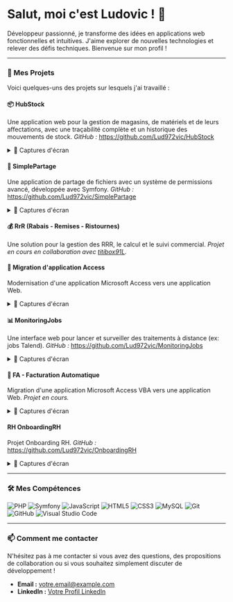 # Salut, moi c'est Ludovic ! 👋

Développeur passionné, je transforme des idées en applications web fonctionnelles et intuitives. J'aime explorer de nouvelles technologies et relever des défis techniques. Bienvenue sur mon profil !

---

### 🚀 Mes Projets

Voici quelques-uns des projets sur lesquels j'ai travaillé :

#### 📦 HubStock
Une application web pour la gestion de magasins, de matériels et de leurs affectations, avec une traçabilité complète et un historique des mouvements de stock.
*GitHub :* https://github.com/Lud972vic/HubStock
<details>
<summary>📸 Captures d'écran</summary>
<img width="1588" height="1115" alt="capture-2025-10-08-11-32-33" src="https://github.com/user-attachments/assets/4530e708-c807-47c7-ae79-0badaca89eff" />
<img width="1588" height="1115" alt="capture-2025-10-08-11-32-25" src="https://github.com/user-attachments/assets/1ca78b71-e7bf-4fe5-afc6-99f7e05811f3" />
<img width="1588" height="1115" alt="capture-2025-10-08-11-32-20" src="https://github.com/user-attachments/assets/a848777b-ce74-4d15-92e1-c000c11c4716" />
<img width="1588" height="1115" alt="capture-2025-10-08-11-32-12" src="https://github.com/user-attachments/assets/54dd17f5-1c67-439d-ad18-6505ce9ef0ba" />
<img width="1588" height="1115" alt="capture-2025-10-08-11-31-16" src="https://github.com/user-attachments/assets/cb440345-a35e-4f78-ad6e-24195d64c434" />
<img width="1588" height="1115" alt="capture-2025-10-08-11-30-59" src="https://github.com/user-attachments/assets/b16327ad-200a-4875-82a1-f964a18f5db0" />
<img width="1588" height="1115" alt="capture-2025-10-08-11-30-50" src="https://github.com/user-attachments/assets/6e30c59a-0373-4031-88fb-d94a3b978759" />
<img width="1588" height="1115" alt="capture-2025-10-08-11-30-00" src="https://github.com/user-attachments/assets/024addbb-22b7-4845-ac60-c3f916c7a2c8" />
<img width="1588" height="1115" alt="capture-2025-10-08-11-29-47" src="https://github.com/user-attachments/assets/63bf35a8-8adc-43c8-a87a-24217760a630" />
<img width="1588" height="1115" alt="capture-2025-10-08-11-29-40" src="https://github.com/user-attachments/assets/7a8b8b7d-942c-4957-9193-e3ead6fdbe38" />
<img width="1588" height="1115" alt="capture-2025-10-08-11-28-59" src="https://github.com/user-attachments/assets/701ebe05-eff5-4703-ac11-0f92db5fbec5" />
<img width="1588" height="1115" alt="capture-2025-10-08-11-28-44" src="https://github.com/user-attachments/assets/44dfbde8-1c2b-4b63-9629-6ac67d075cef" />
<img width="1544" height="1071" alt="capture-2025-10-08-11-28-13" src="https://github.com/user-attachments/assets/3939303f-8e1d-4845-98fb-b72b9deb2460" />
</details>

#### 📁 SimplePartage
Une application de partage de fichiers avec un système de permissions avancé, développée avec Symfony.
*GitHub :* https://github.com/Lud972vic/SimplePartage
<details>
<summary>📸 Captures d'écran</summary>
<img width="1620" alt="Capture d’écran 2025-09-28 à 00 40 12" src="https://github.com/user-attachments/assets/8cce4b7e-b354-4fdf-966f-d0361384bdd8" />
<img width="1620" alt="Capture d’écran 2025-09-28 à 00 40 46" src="https://github.com/user-attachments/assets/41bf58ab-9e86-4e91-af3b-fffba35c3074" />
<img width="1620" alt="Capture d’écran 2025-09-28 à 00 44 38" src="https://github.com/user-attachments/assets/004f8bd7-87bd-4766-a815-ac4d7b69532f" />
<img width="1620" alt="Capture d’écran 2025-09-28 à 00 45 16" src="https://github.com/user-attachments/assets/9bdc1d90-b7da-43c0-b805-4bfdeb77fa1b" />
<img width="1620" alt="Capture d’écran 2025-09-28 à 00 44 04" src="https://github.com/user-attachments/assets/1f8edc71-8b70-4c30-8beb-cbe5d9d10a04" />
</details>

#### 💰 RrR (Rabais - Remises - Ristournes)
Une solution pour la gestion des RRR, le calcul et le suivi commercial. *Projet en cours en collaboration avec [titibox91L](https://github.com/titibox91L).*

#### 🔄 Migration d'application Access
Modernisation d'une application Microsoft Access vers une application Web.
<details>
<summary>📸 Captures d'écran</summary>
<img width="1620" alt="Capture d’écran 2025-09-25 à 20 59 51" src="https://github.com/user-attachments/assets/22a25300-ea18-4664-9167-612ffb38406c" />
<img width="1620" alt="Capture d’écran 2025-09-25 à 21 00 23" src="https://github.com/user-attachments/assets/26f14c2d-141b-45ce-8f7c-0240f8caa06e" />
<img width="1620" alt="Capture d’écran 2025-09-25 à 21 02 13" src="https://github.com/user-attachments/assets/80bb95dc-e96a-4bad-833a-1744605293e3" />
<img width="1620" alt="Capture d’écran 2025-09-25 à 21 02 55" src="https://github.com/user-attachments/assets/2a6cee75-1e3a-4bc2-91c3-801af72a051d" />
<img width="1620" alt="Capture d’écran 2025-09-25 à 21 03 58" src="https://github.com/user-attachments/assets/b2204769-2fe6-46db-8cca-d9795bea05b0" />
</details>

#### 📊 MonitoringJobs
Une interface web pour lancer et surveiller des traitements à distance (ex: jobs Talend).
*GitHub :* https://github.com/Lud972vic/MonitoringJobs
<details>
<summary>📸 Captures d'écran</summary>
<img width="1620" alt="dashboard1" src="https://github.com/user-attachments/assets/9ce802aa-62bd-4f48-bebc-b672d0b24ded" />
<img width="1620" alt="dashboard5" src="https://github.com/user-attachments/assets/9219b043-fde9-4182-a59e-58103442f49f" />
<img width="1620" alt="dashboard7" src="https://github.com/user-attachments/assets/e8395403-27d5-4ed5-962b-58e7e3e1b944" />
<img width="1620" alt="dashboard6" src="https://github.com/user-attachments/assets/53f953b4-89cb-4147-ad02-84eb355794d6" />
</details>

#### 💸 FA - Facturation Automatique
Migration d'une application Microsoft Access VBA vers une application Web. *Projet en cours.*
<details>
<summary>📸 Captures d'écran</summary>
<img width="1620" alt="Capture d’écran 2025-02-22 à 18 04 41" src="https://github.com/user-attachments/assets/1b65c7dc-92d3-4f6d-a8dd-c537e9bcdb3a" />
<img width="1620" alt="Capture d’écran 2025-02-22 à 18 05 13" src="https://github.com/user-attachments/assets/aef2dd22-e2a9-4659-a871-58e48a6c73c5" />
<img width="1620" alt="Capture d’écran 2025-02-22 à 18 09 58" src="https://github.com/user-attachments/assets/7166d4fd-58be-49b0-bf3e-e923bd8f9fbb" />
</details>

#### RH OnboardingRH
Projet Onboarding RH.
*GitHub :* https://github.com/Lud972vic/OnboardingRH
<details>
<summary>📸 Captures d'écran</summary>
![229362344-e3f6fdab-8ad8-4558-8ba6-8dc24c1f1809](https://user-images.githubusercontent.com/52196263/233828782-9de26dea-13a7-4608-a17c-2907518abd0b.png)
</details>

---

### 🛠️ Mes Compétences

![PHP](https://img.shields.io/badge/php-%23777BB4.svg?style=for-the-badge&logo=php&logoColor=white)
![Symfony](https://img.shields.io/badge/symfony-%23000000.svg?style=for-the-badge&logo=symfony&logoColor=white)
![JavaScript](https://img.shields.io/badge/javascript-%23323330.svg?style=for-the-badge&logo=javascript&logoColor=%23F7DF1E)
![HTML5](https://img.shields.io/badge/html5-%23E34F26.svg?style=for-the-badge&logo=html5&logoColor=white)
![CSS3](https://img.shields.io/badge/css3-%231572B6.svg?style=for-the-badge&logo=css3&logoColor=white)
![MySQL](https://img.shields.io/badge/mysql-%2300f.svg?style=for-the-badge&logo=mysql&logoColor=white)
![Git](https://img.shields.io/badge/git-%23F05033.svg?style=for-the-badge&logo=git&logoColor=white)
![GitHub](https://img.shields.io/badge/github-%23121011.svg?style=for-the-badge&logo=github&logoColor=white)
![Visual Studio Code](https://img.shields.io/badge/Visual%20Studio%20Code-0078d7.svg?style=for-the-badge&logo=visual-studio-code&logoColor=white)

---

### 📫 Comment me contacter

N'hésitez pas à me contacter si vous avez des questions, des propositions de collaboration ou si vous souhaitez simplement discuter de développement !

- **Email :** [votre.email@example.com](mailto:votre.email@example.com)
- **LinkedIn :** [Votre Profil LinkedIn](https://www.linkedin.com/in/votre-profil/)
